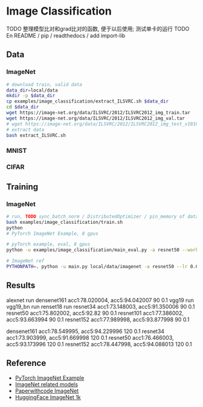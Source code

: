 # Image Classification

TODO 整理模型比对和grad比对的函数, 便于以后使用; 测试单卡的运行
TODO En README / pip / readthedocs / add import-lib

## Data
### ImageNet
```bash 
# download train, valid data 
data_dir=local/data
mkdir -p $data_dir
cp examples/image_classification/extract_ILSVRC.sh $data_dir
cd $data_dir
wget https://image-net.org/data/ILSVRC/2012/ILSVRC2012_img_train.tar
wget https://image-net.org/data/ILSVRC/2012/ILSVRC2012_img_val.tar
# wget https://image-net.org/data/ILSVRC/2012/ILSVRC2012_img_test_v10102019.tar
# extract data
bash extract_ILSVRC.sh
```

### MNIST

### CIFAR


## Training
### ImageNet
```bash 
# run, TODO sync_batch_norm / DistributedOptimizer / pin_memory of dataloader 
bash examples/image_classification/train.sh  
python 
# PyTorch ImageNet Example, 8 gpus 

# pyTorch example, eval, 8 gpus 
python -u examples/image_classification/main_eval.py -a resnet50 --workers 32 --dist-url 'tcp://127.0.0.1:8899' --dist-backend 'nccl' --multiprocessing-distributed --world-size 1 --rank 0 local/data/imagenet --evaluate --resume local/image/torch_examples/model_best.pth.tar &> local/image/torch_examples/eval.log 

# ImageNet ref
PYTHONPATH=. python -u main.py local/data/imagenet -a resnet50 --lr 0.01
```


## Results

alexnet       run
densenet161  acc1:78.020004, acc5:94.042007 90  0.1
vgg19         run
vgg19_bn      run
renset18      run
resnet34     acc1:73.148003, acc5:91.350006  90 0.1 
resnet50     acc1:75.802002, acc5:92.82  90  0.1 
resnet101    acc1:77.386002, acc5:93.663994  90   0.1 
resnet152    acc1:77.989998, acc5:93.877998  90  0.1 

densenet161  acc1:78.549995, acc5:94.229996 120  0.1
resnet34     acc1:73.903999, acc5:91.669998  120 0.1
resnet50     acc1:76.466003, acc5:93.173996  120  0.1 
resnet152    acc1:78.447998, acc5:94.088013  120  0.1 

## Reference 
- [PyTorch ImageNet Example](https://github.com/pytorch/examples/tree/main/imagenet)
- [ImageNet related models](https://github.com/jiweibo/ImageNet)
- [Paperwithcode ImageNet](https://paperswithcode.com/dataset/imagenet)
- [HuggingFace ImageNet 1k](https://huggingface.co/datasets/imagenet-1k)
